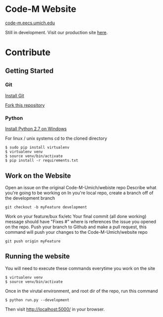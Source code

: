 # Code-M Website
[code-m.eecs.umich.edu](https://code-m.eecs.umich.edu)

Still in development. Visit our production site [here](https://web.eecs.umich.edu/~cseschol).

# Contribute

## Getting Started

### Git
[Install Git](https://git-scm.com/book/en/v2/Getting-Started-Installing-Git)

[Fork this repository](https://help.github.com/articles/fork-a-repo/)

### Python
[Install Python 2.7 on Windows](https://www.python.org/downloads/windows/)

For linux / unix systems
cd to the cloned directory
```
$ sudo pip install virtualenv
$ virtualenv venv
$ source venv/bin/activate
$ pip install -r requirements.txt 
```

## Work on the Website
Open an issue on the original Code-M-Umich/webiste repo
Describe what you're going to be working on
In you're local repo, create a branch off of the development branch
```
git checkout -b myFeature development
```
Work on your feature/bux fix/etc
Your final commit (all done working) message should have "Fixes #<issue-number>" where <issue-number> is references the issue you opened on the repo.
Push your branch to Github and make a pull request, this command will push your changes to the Code-M-Umich/website repo
```
git push origin myFeature
```


## Running the website
You will need to execute these commands everytime you work on the site
```
$ virtualenv venv
$ source venv/bin/activate
```
Once in the virutal environment, and root dir of the repo, run this command
```
$ python run.py --development
```
Then visit [http://localhost:5000/](http://localhost:5000/) in your browser.
